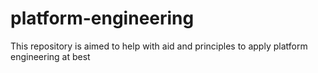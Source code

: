 # platform-engineering
This repository is aimed to help with aid and principles to apply platform engineering at best
